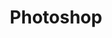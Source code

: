 ---
id: 7
title: Photoshop
description: i've done graphic design works for many clients. i know vector art, logo, banner design, photo manipulation etc
tech: 
logo: /images/photoshop.png
website: 
github: https://github.com/sudoshivam
twitter: sudoshivam
---